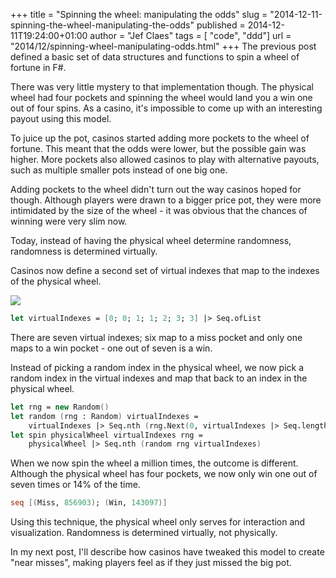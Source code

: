 +++
title = "Spinning the wheel: manipulating the odds"
slug = "2014-12-11-spinning-the-wheel-manipulating-the-odds"
published = 2014-12-11T19:24:00+01:00
author = "Jef Claes"
tags = [ "code", "ddd"]
url = "2014/12/spinning-wheel-manipulating-odds.html"
+++
The previous post defined a basic set of data structures and functions
to spin a wheel of fortune in F\#.  
  
There was very little mystery to that implementation though. The
physical wheel had four pockets and spinning the wheel would land you a
win one out of four spins. As a casino, it's impossible to come up with
an interesting payout using this model.  
  
To juice up the pot, casinos started adding more pockets to the wheel of
fortune. This meant that the odds were lower, but the possible gain was
higher. More pockets also allowed casinos to play with alternative
payouts, such as multiple smaller pots instead of one big one.  
  
Adding pockets to the wheel didn't turn out the way casinos hoped for
though. Although players were drawn to a bigger price pot, they were
more intimidated by the size of the wheel - it was obvious that the
chances of winning were very slim now.  
  
Today, instead of having the physical wheel determine randomness,
randomness is determined virtually.  
  
Casinos now define a second set of virtual indexes that map to the
indexes of the physical wheel.  
  
[![](/post/images/thumbnails/2014-12-11-spinning-the-wheel-manipulating-the-odds-SpinningTheWheelManipulatingTheOdds.png)](/post/images/2014-12-11-spinning-the-wheel-manipulating-the-odds-SpinningTheWheelManipulatingTheOdds.png)

```fsharp
let virtualIndexes = [0; 0; 1; 1; 2; 3; 3] |> Seq.ofList
```

There are seven virtual indexes; six map to a miss pocket and only one
maps to a win pocket - one out of seven is a win.  
  
Instead of picking a random index in the physical wheel, we now pick a
random index in the virtual indexes and map that back to an index in the
physical wheel.  

```fsharp
let rng = new Random()       
let random (rng : Random) virtualIndexes = 
	virtualIndexes |> Seq.nth (rng.Next(0, virtualIndexes |> Seq.length))
let spin physicalWheel virtualIndexes rng = 
	physicalWheel |> Seq.nth (random rng virtualIndexes)
```

When we now spin the wheel a million times, the outcome is different.
Although the physical wheel has four pockets, we now only win one out of
seven times or 14% of the time.  

```fsharp
seq [(Miss, 856903); (Win, 143097)]
```

Using this technique, the physical wheel only serves for interaction and
visualization. Randomness is determined virtually, not physically.  
  
In my next post, I'll describe how casinos have tweaked this model to
create "near misses", making players feel as if they just missed the big
pot.
